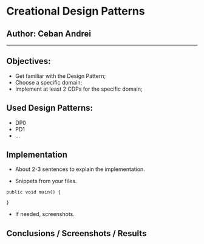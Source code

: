 # Creational Design Patterns


## Author: Ceban Andrei

----

## Objectives:

* Get familiar with the Design Pattern;
* Choose a specific domain;
* Implement at least 2 CDPs for the specific domain; 


## Used Design Patterns: 

* DP0
* PD1
* ...


## Implementation

* About 2-3 sentences to explain the implementation.


* Snippets from your files.

```
public void main() {

}
```

* If needed, screenshots.


## Conclusions / Screenshots / Results
